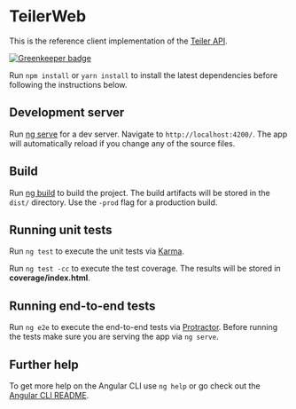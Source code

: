 # TeilerWeb

This is the reference client implementation of the [Teiler API](https://github.com/teiler/api.teiler.io).

[![Greenkeeper badge](https://badges.greenkeeper.io/thde/tylr-web.svg?token=870f14a6ce537b4bc771e09860d0167040213d6bdaa0f5ad2984273fb3000f83)](https://greenkeeper.io/)

Run `npm install` or `yarn install` to install the latest dependencies before following the instructions below. 

## Development server

Run [ng serve](https://github.com/angular/angular-cli/wiki/serve) for a dev server. Navigate to `http://localhost:4200/`. The app will automatically reload if you change any of the source files.

## Build

Run [ng build](https://github.com/angular/angular-cli/wiki/build) to build the project. The build artifacts will be stored in the `dist/` directory. Use the `-prod` flag for a production build.

## Running unit tests

Run `ng test` to execute the unit tests via [Karma](https://karma-runner.github.io).

Run `ng test -cc` to execute the test coverage. The results will be stored in **coverage/index.html**.

## Running end-to-end tests

Run `ng e2e` to execute the end-to-end tests via [Protractor](http://www.protractortest.org/).
Before running the tests make sure you are serving the app via `ng serve`.

## Further help

To get more help on the Angular CLI use `ng help` or go check out the [Angular CLI README](https://github.com/angular/angular-cli/blob/master/README.md).
